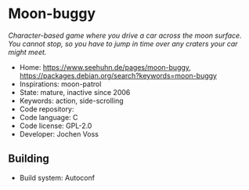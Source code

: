 # Moon-buggy

_Character-based game where you drive a car across the moon surface. You cannot stop, so you have to jump in time over any craters your car might meet._

- Home: https://www.seehuhn.de/pages/moon-buggy, https://packages.debian.org/search?keywords=moon-buggy
- Inspirations: moon-patrol
- State: mature, inactive since 2006
- Keywords: action, side-scrolling
- Code repository: 
- Code language: C
- Code license: GPL-2.0
- Developer: Jochen Voss

## Building

- Build system: Autoconf
